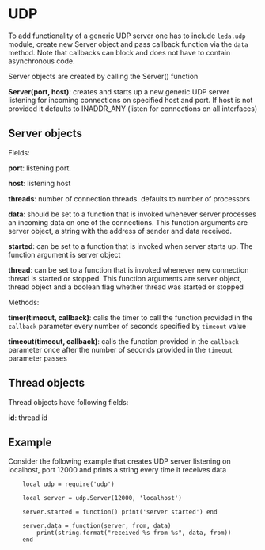UDP
====

To add functionality of a generic UDP server one has to include `leda.udp` module, create new  Server object and pass callback function via the `data` method. Note that callbacks can block and does not have to contain asynchronous code.

Server objects are created by calling the Server() function

**Server(port, host)**: creates and starts up a new generic UDP server listening for incoming connections on specified host and port. If host is not provided it defaults to INADDR_ANY (listen for connections on all interfaces)


## Server objects

Fields:

**port**: listening port. 

**host**: listening host

**threads**: number of connection threads. defaults to number of processors

**data**: should be set to a function that is invoked whenever  server processes an incoming data on one of the connections. This function arguments are server object, a string with the address of sender and data received.

**started**: can be set to a function that is invoked when server starts up.  The function argument is server object

**thread**: can be set to a function that is invoked whenever new connection thread is started or stopped. This function arguments are server object, thread object and a boolean flag whether thread was started or stopped

Methods:

**timer(timeout, callback)**: calls the timer to call the function provided in the  `callback` parameter every number of seconds specified by `timeout` value

**timeout(timeout, callback)**: calls the function provided in the  `callback` parameter once after the number of seconds provided in the `timeout` parameter passes


## Thread objects

Thread objects have following fields:

**id**: thread id

## Example

Consider the following example that creates UDP server listening on localhost, port 12000 and prints a string every time it receives data

        local udp = require('udp')

        local server = udp.Server(12000, 'localhost')

        server.started = function() print('server started') end

        server.data = function(server, from, data)
            print(string.format("received %s from %s", data, from))
        end
        